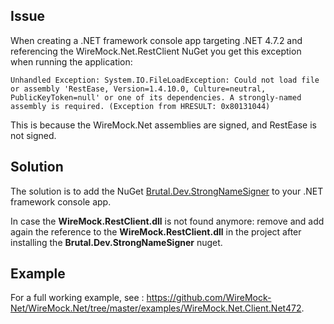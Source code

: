 ## Issue
When creating a .NET framework console app targeting .NET 4.7.2 and referencing the WireMock.Net.RestClient NuGet you get this exception when running the application:

`Unhandled Exception: System.IO.FileLoadException: Could not load file or assembly 'RestEase, Version=1.4.10.0, Culture=neutral, PublicKeyToken=null' or one of its dependencies. A strongly-named assembly is required. (Exception from HRESULT: 0x80131044)`

This is because the WireMock.Net assemblies are signed, and RestEase is not signed.

## Solution
The solution is to add the NuGet [Brutal.Dev.StrongNameSigner](https://www.nuget.org/packages/Brutal.Dev.StrongNameSigner/) to your .NET framework console app.

In case the **WireMock.RestClient.dll** is not found anymore: remove and add again the reference to the **WireMock.RestClient.dll** in the project after installing the **Brutal.Dev.StrongNameSigner** nuget.

## Example
For a full working example, see : https://github.com/WireMock-Net/WireMock.Net/tree/master/examples/WireMock.Net.Client.Net472.